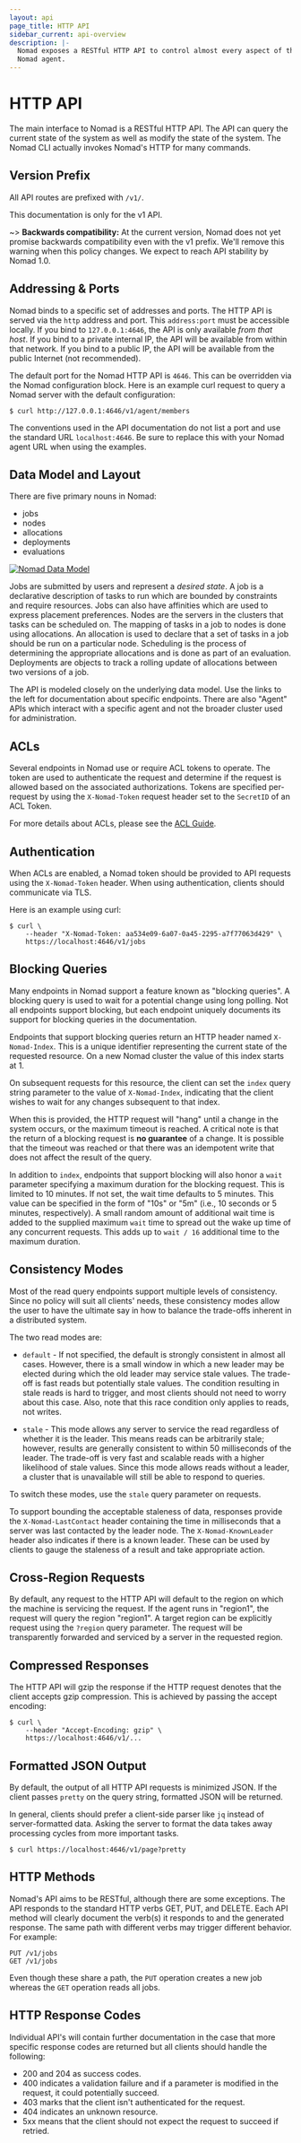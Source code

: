 ```yaml
---
layout: api
page_title: HTTP API
sidebar_current: api-overview
description: |-
  Nomad exposes a RESTful HTTP API to control almost every aspect of the
  Nomad agent.
---
```


# HTTP API

The main interface to Nomad is a RESTful HTTP API. The API can query the current
state of the system as well as modify the state of the system. The Nomad CLI
actually invokes Nomad's HTTP for many commands.

## Version Prefix

All API routes are prefixed with `/v1/`.

This documentation is only for the v1 API.

~> **Backwards compatibility:** At the current version, Nomad does not yet
promise backwards compatibility even with the v1 prefix. We'll remove this
warning when this policy changes. We expect to reach API stability by Nomad
1.0.

## Addressing &amp; Ports

Nomad binds to a specific set of addresses and ports. The HTTP API is served via
the `http` address and port. This `address:port` must be accessible locally. If
you bind to `127.0.0.1:4646`, the API is only available _from that host_. If you
bind to a private internal IP, the API will be available from within that
network. If you bind to a public IP, the API will be available from the public
Internet (not recommended).

The default port for the Nomad HTTP API is `4646`. This can be overridden via
the Nomad configuration block. Here is an example curl request to query a Nomad
server with the default configuration:

```text
$ curl http://127.0.0.1:4646/v1/agent/members
```

The conventions used in the API documentation do not list a port and use the
standard URL `localhost:4646`. Be sure to replace this with your Nomad agent URL
when using the examples.

## Data Model and Layout

There are five primary nouns in Nomad:

- jobs
- nodes
- allocations
- deployments
- evaluations

[![Nomad Data Model](/assets/images/nomad-data-model.png)](/assets/images/nomad-data-model.png)

Jobs are submitted by users and represent a _desired state_. A job is a
declarative description of tasks to run which are bounded by constraints and
require resources. Jobs can also have affinities which are used to express placement
preferences. Nodes are the servers in the clusters that tasks can be
scheduled on. The mapping of tasks in a job to nodes is done using allocations.
An allocation is used to declare that a set of tasks in a job should be run on a
particular node. Scheduling is the process of determining the appropriate
allocations and is done as part of an evaluation. Deployments are objects to
track a rolling update of allocations between two versions of a job.

The API is modeled closely on the underlying data model. Use the links to the
left for documentation about specific endpoints. There are also "Agent" APIs
which interact with a specific agent and not the broader cluster used for
administration.

## ACLs

Several endpoints in Nomad use or require ACL tokens to operate. The token are used to authenticate the request and determine if the request is allowed based on the associated authorizations. Tokens are specified per-request by using the `X-Nomad-Token` request header set to the `SecretID` of an ACL Token.

For more details about ACLs, please see the [ACL Guide](/guides/security/acl.html).

## Authentication

When ACLs are enabled, a Nomad token should be provided to API requests using the `X-Nomad-Token` header. When using authentication, clients should communicate via TLS.

Here is an example using curl:

```text
$ curl \
    --header "X-Nomad-Token: aa534e09-6a07-0a45-2295-a7f77063d429" \
    https://localhost:4646/v1/jobs
```

## Blocking Queries

Many endpoints in Nomad support a feature known as "blocking queries". A
blocking query is used to wait for a potential change using long polling. Not
all endpoints support blocking, but each endpoint uniquely documents its support
for blocking queries in the documentation.

Endpoints that support blocking queries return an HTTP header named
`X-Nomad-Index`. This is a unique identifier representing the current state of
the requested resource. On a new Nomad cluster the value of this index starts at 1.

On subsequent requests for this resource, the client can set the `index` query
string parameter to the value of `X-Nomad-Index`, indicating that the client
wishes to wait for any changes subsequent to that index.

When this is provided, the HTTP request will "hang" until a change in the system
occurs, or the maximum timeout is reached. A critical note is that the return of
a blocking request is **no guarantee** of a change. It is possible that the
timeout was reached or that there was an idempotent write that does not affect
the result of the query.

In addition to `index`, endpoints that support blocking will also honor a `wait`
parameter specifying a maximum duration for the blocking request. This is
limited to 10 minutes. If not set, the wait time defaults to 5 minutes. This
value can be specified in the form of "10s" or "5m" (i.e., 10 seconds or 5
minutes, respectively). A small random amount of additional wait time is added
to the supplied maximum `wait` time to spread out the wake up time of any
concurrent requests. This adds up to `wait / 16` additional time to the maximum
duration.

## Consistency Modes

Most of the read query endpoints support multiple levels of consistency. Since
no policy will suit all clients' needs, these consistency modes allow the user
to have the ultimate say in how to balance the trade-offs inherent in a
distributed system.

The two read modes are:

- `default` - If not specified, the default is strongly consistent in almost all
  cases. However, there is a small window in which a new leader may be elected
  during which the old leader may service stale values. The trade-off is fast
  reads but potentially stale values. The condition resulting in stale reads is
  hard to trigger, and most clients should not need to worry about this case.
  Also, note that this race condition only applies to reads, not writes.

- `stale` - This mode allows any server to service the read regardless of
  whether it is the leader. This means reads can be arbitrarily stale; however,
  results are generally consistent to within 50 milliseconds of the leader. The
  trade-off is very fast and scalable reads with a higher likelihood of stale
  values. Since this mode allows reads without a leader, a cluster that is
  unavailable will still be able to respond to queries.

To switch these modes, use the `stale` query parameter on requests.

To support bounding the acceptable staleness of data, responses provide the
`X-Nomad-LastContact` header containing the time in milliseconds that a server
was last contacted by the leader node. The `X-Nomad-KnownLeader` header also
indicates if there is a known leader. These can be used by clients to gauge the
staleness of a result and take appropriate action.

## Cross-Region Requests

By default, any request to the HTTP API will default to the region on which the
machine is servicing the request. If the agent runs in "region1", the request
will query the region "region1". A target region can be explicitly request using
the `?region` query parameter. The request will be transparently forwarded and
serviced by a server in the requested region.

## Compressed Responses

The HTTP API will gzip the response if the HTTP request denotes that the client
accepts gzip compression. This is achieved by passing the accept encoding:

```
$ curl \
    --header "Accept-Encoding: gzip" \
    https://localhost:4646/v1/...
```

## Formatted JSON Output

By default, the output of all HTTP API requests is minimized JSON. If the client
passes `pretty` on the query string, formatted JSON will be returned.

In general, clients should prefer a client-side parser like `jq` instead of
server-formatted data. Asking the server to format the data takes away
processing cycles from more important tasks.

```
$ curl https://localhost:4646/v1/page?pretty
```

## HTTP Methods

Nomad's API aims to be RESTful, although there are some exceptions. The API
responds to the standard HTTP verbs GET, PUT, and DELETE. Each API method will
clearly document the verb(s) it responds to and the generated response. The same
path with different verbs may trigger different behavior. For example:

```text
PUT /v1/jobs
GET /v1/jobs
```

Even though these share a path, the `PUT` operation creates a new job whereas
the `GET` operation reads all jobs.

## HTTP Response Codes

Individual API's will contain further documentation in the case that more
specific response codes are returned but all clients should handle the following:

* 200 and 204 as success codes.
* 400 indicates a validation failure and if a parameter is modified in the
  request, it could potentially succeed.
* 403 marks that the client isn't authenticated for the request.
* 404 indicates an unknown resource.
* 5xx means that the client should not expect the request to succeed if retried.
